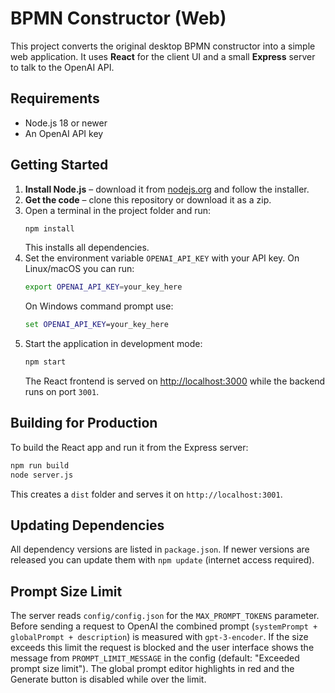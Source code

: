 # BPMN Constructor (Web)

This project converts the original desktop BPMN constructor into a simple web application.
It uses **React** for the client UI and a small **Express** server to talk to the OpenAI API.

## Requirements

- Node.js 18 or newer
- An OpenAI API key

## Getting Started

1. **Install Node.js** – download it from [nodejs.org](https://nodejs.org/) and follow the installer.
2. **Get the code** – clone this repository or download it as a zip.
3. Open a terminal in the project folder and run:
   ```bash
   npm install
   ```
   This installs all dependencies.
4. Set the environment variable `OPENAI_API_KEY` with your API key. On Linux/macOS you can run:
   ```bash
   export OPENAI_API_KEY=your_key_here
   ```
   On Windows command prompt use:
   ```cmd
   set OPENAI_API_KEY=your_key_here
   ```
5. Start the application in development mode:
   ```bash
   npm start
   ```
   The React frontend is served on <http://localhost:3000> while the backend runs on port `3001`.

## Building for Production

To build the React app and run it from the Express server:

```bash
npm run build
node server.js
```

This creates a `dist` folder and serves it on `http://localhost:3001`.

## Updating Dependencies

All dependency versions are listed in `package.json`. If newer versions are
released you can update them with `npm update` (internet access required).

## Prompt Size Limit

The server reads `config/config.json` for the `MAX_PROMPT_TOKENS` parameter.
Before sending a request to OpenAI the combined prompt
(`systemPrompt + globalPrompt + description`) is measured with
`gpt-3-encoder`. If the size exceeds this limit the request is blocked and the
user interface shows the message from `PROMPT_LIMIT_MESSAGE` in the config
(default: "Exceeded prompt size limit"). The global prompt editor highlights in
red and the Generate button is disabled while over the limit.
